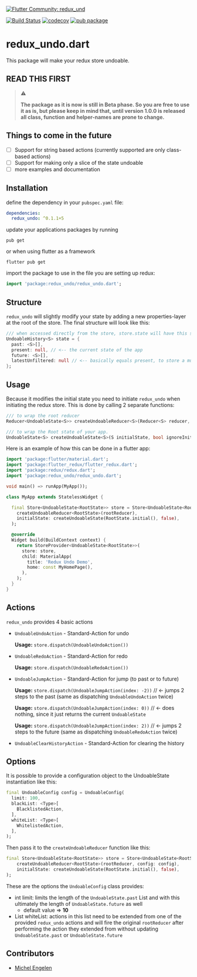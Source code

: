 [![Flutter Community: redux_und](https://fluttercommunity.dev/_github/header/PACKAGE_NAME)](https://github.com/fluttercommunity/community)

[![Build Status](https://travis-ci.com/michelengelen/redux_undo.svg?branch=master)](https://travis-ci.com/michelengelen/redux_undo)
[![codecov](https://codecov.io/gh/michelengelen/redux_undo/branch/master/graph/badge.svg)](https://codecov.io/gh/michelengelen/redux_undo)
[![pub package](https://img.shields.io/pub/v/redux_undo.svg)](https://pub.dartlang.org/packages/redux_undo)

# redux_undo.dart

This package will make your redux store undoable.

## READ THIS FIRST
> :warning:
> 
> **The package as it is now is still in Beta phase. So you are free to use it as is, but please keep in mind that, until version 1.0.0 is released all class, function and helper-names are prone to change.** 

## Things to come in the future
- [ ] Support for string based actions (currently supported are only class-based actions)
- [ ] Support for making only a slice of the state undoable
- [ ] more examples and documentation

## Installation

define the dependency in your `pubspec.yaml` file:
```yaml
dependencies:
  redux_undo: ^0.1.1+5
```

update your applications packages by running
```shell
pub get
```

or when using flutter as a framework
```shell
flutter pub get
```

import the package to use in the file you are setting up redux:
```dart
import 'package:redux_undo/redux_undo.dart';
```

## Structure

`redux_undo` will slightly modify your state by adding a new properties-layer at the root of the store. The final structure will look like this:
```dart
/// when accessed directly from the store, store.state will have this structure
UndoableHistory<S> state = {
  past: <S>[],
  present: null, // <-- the current state of the app
  future: <S>[],
  latestUnfiltered: null // <-- basically equals present, to store a mutual state before storing it into past or future 
};
```

## Usage

Because it modifies the initial state you need to initiate `redux_undo` when initiating the redux store.
This is done by calling 2 separate functions:

```dart
/// to wrap the root reducer
Reducer<UndoableState<S>> createUndoableReducer<S>(Reducer<S> reducer, { UndoableConfig config });

/// to wrap the Root state of your app.
UndoableState<S> createUndoableState<S>(S initialState, bool ignoreInitialState);
```

Here is an example of how this can be done in a flutter app:
```dart
import 'package:flutter/material.dart';
import 'package:flutter_redux/flutter_redux.dart';
import 'package:redux/redux.dart';
import 'package:redux_undo/redux_undo.dart';

void main() => runApp(MyApp());

class MyApp extends StatelessWidget {

  final Store<UndoableState<RootState>> store = Store<UndoableState<RootState>>(
    createUndoableReducer<RootState>(rootReducer),
    initialState: createUndoableState(RootState.initial(), false),
  );

  @override
  Widget build(BuildContext context) {
    return StoreProvider<UndoableState<RootState>>(
      store: store,
      child: MaterialApp(
        title: 'Redux Undo Demo',
        home: const MyHomePage(),
      ),
    );
  }
}
```

## Actions

`redux_undo` provides 4 basic actions

- `UndoableUndoAction` - Standard-Action for undo
    
    **Usage:** `store.dispatch(UndoableUndoAction())`
- `UndoableRedoAction` - Standard-Action for redo
    
    **Usage:** `store.dispatch(UndoableRedoAction())`
- `UndoableJumpAction` - Standard-Action for jump (to past or to future)
    
    **Usage:** `store.dispatch(UndoableJumpAction(index: -2))` // <- jumps 2 steps to the past (same as dispatching `UndoableUndoAction` twice)
    
    **Usage:** `store.dispatch(UndoableJumpAction(index: 0))` // <- does nothing, since it just returns the current `UndoableState`
    
    **Usage:** `store.dispatch(UndoableJumpAction(index: 2))` // <- jumps 2 steps to the future (same as dispatching `UndoableRedoAction` twice)

- `UndoableClearHistoryAction` - Standard-Action for clearing the history

## Options

It is possible to provide a configuration object to the UndoableState instantiation like this:
```dart
final UndoableConfig config = UndoableConfig(
  limit: 100,
  blackList: <Type>[
    BlacklistedAction,
  ],
  whiteList: <Type>[
    WhitelistedAction,
  ],
);
```

Then pass it to the `createUndoableReducer` function like this:
```dart
final Store<UndoableState<RootState>> store = Store<UndoableState<RootState>>(
    createUndoableReducer<RootState>(rootReducer, config: config),
    initialState: createUndoableState(RootState.initial(), false),
);
```
These are the options the `UndoableConfig` class provides:
- int limit: limits the length of the `UndoableState.past` List and with this ultimately the length of `UndoableState.future` as well
    - default value => **10**
- List<Type> whiteList: actions in this list need to be extended from one of the provided `redux_undo` actions and will fire the original `rootReducer` after performing the action they extended from without updating `UndoableState.past` or `UndoableState.future`  

## Contributors

  * [Michel Engelen](https://github.com/michelengelen)